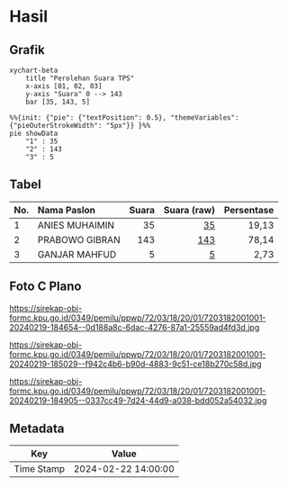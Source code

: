 # Hasil

## Grafik

```mermaid
xychart-beta
    title "Perolehan Suara TPS"
    x-axis [01, 02, 03]
    y-axis "Suara" 0 --> 143
    bar [35, 143, 5]
```

```mermaid
%%{init: {"pie": {"textPosition": 0.5}, "themeVariables": {"pieOuterStrokeWidth": "5px"}} }%%
pie showData
    "1" : 35
    "2" : 143
    "3" : 5
```

## Tabel

| No. | Nama Paslon    | Suara | Suara (raw) | Persentase |
|:--- |:-------------- | -----:| -----------:| ----------:|
| 1   | ANIES MUHAIMIN | 35    | [35][p-1]   | 19,13      |
| 2   | PRABOWO GIBRAN | 143   | [143][p-2]  | 78,14      |
| 3   | GANJAR MAHFUD  | 5     | [5][p-3]    | 2,73       |


[p-1]: https://github.com/gigit-pemilu/pemilu-2024-72-sulawesi-tengah/blob/main/pilpres/hitung-suara/sub/72-sulawesi-tengah/sub/03-donggala/sub/18-banawa-selatan/sub/2001-mbuwu/sub/001-tps/sub/paslon-1.txt
[p-2]: https://github.com/gigit-pemilu/pemilu-2024-72-sulawesi-tengah/blob/main/pilpres/hitung-suara/sub/72-sulawesi-tengah/sub/03-donggala/sub/18-banawa-selatan/sub/2001-mbuwu/sub/001-tps/sub/paslon-2.txt
[p-3]: https://github.com/gigit-pemilu/pemilu-2024-72-sulawesi-tengah/blob/main/pilpres/hitung-suara/sub/72-sulawesi-tengah/sub/03-donggala/sub/18-banawa-selatan/sub/2001-mbuwu/sub/001-tps/sub/paslon-3.txt

## Foto C Plano

https://sirekap-obj-formc.kpu.go.id/0349/pemilu/ppwp/72/03/18/20/01/7203182001001-20240219-184654--0d188a8c-6dac-4276-87a1-25559ad4fd3d.jpg

https://sirekap-obj-formc.kpu.go.id/0349/pemilu/ppwp/72/03/18/20/01/7203182001001-20240219-185029--f942c4b6-b90d-4883-9c51-ce18b270c58d.jpg

https://sirekap-obj-formc.kpu.go.id/0349/pemilu/ppwp/72/03/18/20/01/7203182001001-20240219-184905--0337cc49-7d24-44d9-a038-bdd052a54032.jpg


## Metadata

| Key        | Value               |
| ---------- | ------------------- |
| Time Stamp | 2024-02-22 14:00:00 |



